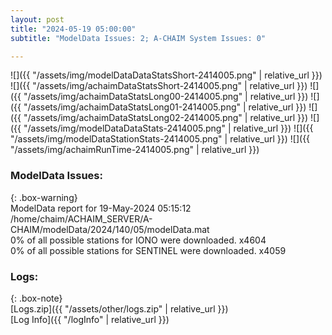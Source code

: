 ```yaml
---
layout: post
title: "2024-05-19 05:00:00"
subtitle: "ModelData Issues: 2; A-CHAIM System Issues: 0"

---
```


![]({{ "/assets/img/modelDataDataStatsShort-2414005.png" | relative_url }})
![]({{ "/assets/img/achaimDataStatsShort-2414005.png" | relative_url }})
![]({{ "/assets/img/achaimDataStatsLong00-2414005.png" | relative_url }})
![]({{ "/assets/img/achaimDataStatsLong01-2414005.png" | relative_url }})
![]({{ "/assets/img/achaimDataStatsLong02-2414005.png" | relative_url }})
![]({{ "/assets/img/modelDataDataStats-2414005.png" | relative_url }})
![]({{ "/assets/img/modelDataStationStats-2414005.png" | relative_url }})
![]({{ "/assets/img/achaimRunTime-2414005.png" | relative_url }})


### ModelData Issues:  
  
{: .box-warning}  
 ModelData report for 19-May-2024 05:15:12   
 /home/chaim/ACHAIM_SERVER/A-CHAIM/modelData/2024/140/05/modelData.mat   
 0% of all possible stations for IONO were downloaded. x4604   
 0% of all possible stations for SENTINEL were downloaded. x4059   
  


### Logs:  
  
{: .box-note}  
[Logs.zip]({{ "/assets/other/logs.zip" | relative_url }})  
[Log Info]({{ "/logInfo" | relative_url }})  
